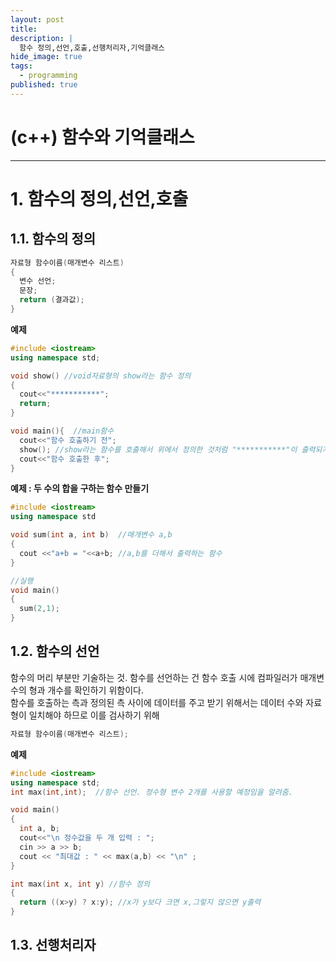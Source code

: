 ```yaml
---
layout: post
title: 
description: |
  함수 정의,선언,호출,선행처리자,기억클래스
hide_image: true
tags:
  - programming
published: true
---
```


# (c++) 함수와 기억클래스
* * *

# 1. 함수의 정의,선언,호출
## 1.1. 함수의 정의
```c++
자료형 함수이름(매개변수 리스트)
{
  변수 선언;
  문장;
  return (결과값);
}
```
**예제**
```c++
#include <iostream>
using namespace std;

void show() //void자료형의 show라는 함수 정의
{
  cout<<"***********";
  return;
}

void main(){  //main함수
  cout<<"함수 호출하기 전";
  show(); //show라는 함수를 호출해서 위에서 정의한 것처럼 "***********"이 출력되게 함.
  cout<<"함수 호출한 후";
}
```

**예제 : 두 수의 합을 구하는 함수 만들기**
```c++
#include <iostream>
using namespace std

void sum(int a, int b)  //매개변수 a,b
{
  cout <<"a+b = "<<a+b; //a,b를 더해서 출력하는 함수
}

//실행
void main()
{
  sum(2,1);
}
```

## 1.2. 함수의 선언
함수의 머리 부분만 기술하는 것. 함수를 선언하는 건 함수 호출 시에 컴파일러가 매개변수의 형과 개수를 확인하기 위함이다.  
함수를 호출하는 측과 정의된 측 사이에 데이터를 주고 받기 위해서는 데이터 수와 자료형이 일치해야 하므로 이를 검사하기 위해

```c++
자료형 함수이름(매개변수 리스트);
```

**예제**
```c++
#include <iostream>
using namespace std;
int max(int,int);  //함수 선언. 정수형 변수 2개를 사용할 예정임을 알려줌.

void main()
{
  int a, b;
  cout<<"\n 정수값을 두 개 입력 : ";
  cin >> a >> b;
  cout << "최대값 : " << max(a,b) << "\n" ;
}

int max(int x, int y) //함수 정의
{
  return ((x>y) ? x:y); //x가 y보다 크면 x,그렇지 않으면 y출력
}
```

## 1.3. 선행처리자




